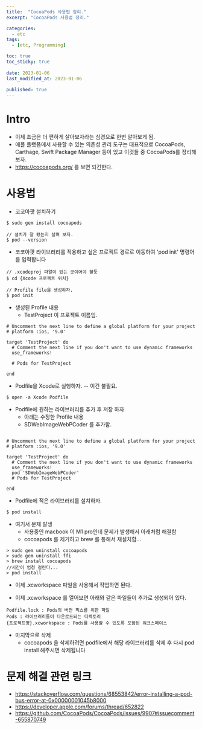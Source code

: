 ```yaml
---
title:  "CocoaPods 사용법 정리."
excerpt: "CocoaPods 사용법 정리."

categories:
  - etc
tags:
  - [etc, Programming]

toc: true
toc_sticky: true
 
date: 2023-01-06
last_modified_at: 2023-01-06

published: true
---
```


# Intro
* 이제 조금은 더 편하게 살아보자라는 심경으로 한번 알아보게 됨.
* 애플 플랫폼에서 사용할 수 있는 의존성 관리 도구는 대표적으로 CocoaPods, Carthage, Swift Package Manager 등이 있고 이것들 중 CocoaPods를 정리해보자.
* https://cocoapods.org/ 를 보면 되긴한다.

# 사용법
* 코코아팟 설치하기

```
$ sudo gem install cocoapods

// 설치가 잘 됐는지 살펴 보자.
$ pod --version
```

* 코코아팟 라이브러리를 적용하고 싶은 프로젝트 경로로 이동하여 'pod init' 명령어를 입력합니다

```
// .xcodeproj 파알이 있는 곳이어야 할듯
$ cd {Xcode 프로젝트 위치}

// Profile file을 생성하자.
$ pod init

```

* 생성된 Profile 내용
	* TestProject 이 프로젝트 이름임.
```
# Uncomment the next line to define a global platform for your project
# platform :ios, '9.0'

target 'TestProject' do
  # Comment the next line if you don't want to use dynamic frameworks
  use_frameworks!

  # Pods for TestProject

end

```

* Podfile을 Xcode로 실행하자. -- 이건 불필요.

```
$ open -a Xcode Podfile
```

* Podfile에 원하는 라이브러리를 추가 후 저장 하자 
	* 아래는 수정한 Profile 내용 
	* SDWebImageWebPCoder 를 추가함.
```

# Uncomment the next line to define a global platform for your project
# platform :ios, '9.0'

target 'TestProject' do
  # Comment the next line if you don't want to use dynamic frameworks
  use_frameworks!
  pod 'SDWebImageWebPCoder'
  # Pods for TestProject

end

```

* Podfile에 적은 라이브러리를 설치하자.

```
$ pod install

```

* 여기서 문제 발생
	* 사용중인 macbook 이 M1 pro인데 문제가 발생해서 아래처럼 해결함
	* cocoapods 를 제거하고 brew 를 통해서 재설치함...

```
> sudo gem uninstall cocoapods
> sudo gem uninstall ffi
> brew install cocoapods
//시간이 엄청 걸린다...
> pod install
```

* 이제 .xcworkspace 파일을 사용해서 작업하면 된다.


* 이제 .xcworkspace 를 열어보면 아래와 같은 파일들이 추가로 생성되어 있다.

```
Podfile.lock : Pods의 버전 픽스를 위한 파일
Pods : 라이브러리들이 다운로드되는 디렉토리
{프로젝트명}.xcworkspace : Pods를 사용할 수 있도록 포함된 워크스페이스 
```


* 마지막으로 삭제
	* cocoapods 을 삭제하려면 podfile에서 해당 라이브러리를 삭제 후 다시 pod install 해주시면 삭제됩니다


# 문제 해결 관련 링크
* https://stackoverflow.com/questions/68553842/error-installing-a-pod-bus-error-at-0x00000001045b8000
* https://developer.apple.com/forums/thread/652822
* https://github.com/CocoaPods/CocoaPods/issues/9907#issuecomment-655870749
